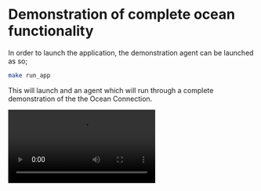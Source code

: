 # Demonstration of complete ocean functionality

In order to launch the application, the demonstration agent can be launched as so;

```bash
make run_app
```

This will launch and an agent which will run through a complete demonstration of the the Ocean Connection.



![type:video](./content/videos/demo_video.mp4)
